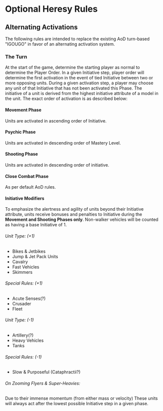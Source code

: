 # Optional Heresy Rules

## Alternating Activations
The following rules are intended to replace the existing AoD turn-based "IGOUGO" in favor of an alternating activation system.
### The Turn

At the start of the game, determine the starting player as normal to determine the Player Order. In a given Initiative step, player order will determine the first activation in the event of tied Initiative between two or more opposing units. During a given activation step, a player may choose any unit of that Initiative that has not been activated this Phase. The initiative of a unit is derived from the highest initiative attribute of a model in the unit.  The exact order of activation is as described below:

#### Movement Phase
Units are activated in ascending order of Initiative.

#### Psychic Phase
Units are activated in descending order of Mastery Level.

#### Shooting Phase
Units are activated in descending order of initiative.

#### Close Combat Phase
As per default AoD rules.

#### Initiative Modifiers
To emphasize the alertness and agility of units beyond their Initiative attribute, units receive bonuses and penalties to Initiative during the **Movement and Shooting Phases only**. Non-walker vehicles will be counted as having a base Initiative of 1.

###### Unit Type: (+1)
- Bikes & Jetbikes
- Jump & Jet Pack Units
- Cavalry
- Fast Vehicles
- Skimmers

###### Special Rules: (+1)
- Acute Senses(?)
- Crusader
- Fleet

###### Unit Type: (-1)
- Artillery(?)
- Heavy Vehicles
- Tanks

###### Special Rules: (-1)
- Slow & Purposeful (Cataphractii?)

###### On Zooming Flyers & Super-Heavies:
Due to their immense momentum (from either mass or velocity) These units will always act after the lowest possible Initiative step in a given phase.
